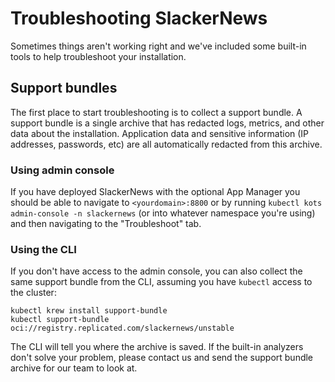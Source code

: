 # Troubleshooting SlackerNews

Sometimes things aren't working right and we've included some built-in tools to help troubleshoot your installation.

## Support bundles

The first place to start troubleshooting is to collect a support bundle. A support bundle is a single archive that has redacted logs, metrics, and other data about the installation. Application data and sensitive information (IP addresses, passwords, etc) are all automatically redacted from this archive. 

### Using admin console
If you have deployed SlackerNews with the optional App Manager you should be able to navigate to `<yourdomain>:8800` or by running `kubectl kots admin-console -n slackernews` (or into whatever namespace you're using) and then navigating to the "Troubleshoot" tab. 

### Using the CLI
If you don't have access to the admin console, you can also collect the same support bundle from the CLI, assuming you have `kubectl` access to the cluster:

```
kubectl krew install support-bundle
kubectl support-bundle oci://registry.replicated.com/slackernews/unstable
```

The CLI will tell you where the archive is saved. If the built-in analyzers don't solve your problem, please contact us and send the support bundle archive for our team to look at.
